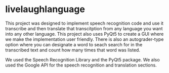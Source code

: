 # livelaughlanguage

This project was designed to implement speech recognition code and use it transcribe and then translate that transcitption from any language you want into any other language. This project also uses PyQt5 to create a GUI where we make the implementation user friendly. There is also an autograder-type option where you can designate a word to seach search for in the transcribed text and count how many times that word was listed. 

We used the Speech Recognition Library and the PyQt5 package. We also used the Google API for the speech recognition and translation sections. 